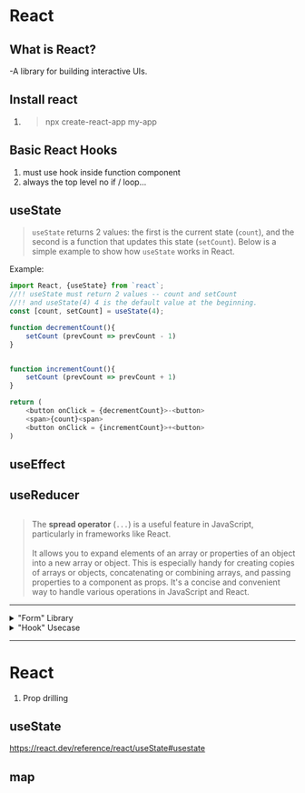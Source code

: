 # React

## What is React?

-A library for building interactive UIs.

## Install react

1. > npx create-react-app my-app

## Basic React Hooks

1. must use hook inside function component
2. always the top level no if / loop...

## useState

> `useState` returns 2 values: the first is the current state (`count`), and the second is a function that updates this state (`setCount`). Below is a simple example to show how `useState` works in React.

Example:

```js
import React, {useState} from `react`;
//!! useState must return 2 values -- count and setCount
//!! and useState(4) 4 is the default value at the beginning.
const [count, setCount] = useState(4);

function decrementCount(){
    setCount (prevCount => prevCount - 1)
}


function incrementCount(){
    setCount (prevCount => prevCount + 1)
}

return (
    <button onClick = {decrementCount}>-<button>
    <span>{count}<span>
    <button onClick = {incrementCount}>+<button>
)
```

## useEffect

## useReducer

##

> The **spread operator** (`...`) is a useful feature in JavaScript, particularly in frameworks like React.<br><br>
> It allows you to expand elements of an array or properties of an object into a new array or object. This is especially handy for creating copies of arrays or objects, concatenating or combining arrays, and passing properties to a component as props. It's a concise and convenient way to handle various operations in JavaScript and React.

---

<details>
    <summary>"Form" Library</summary>
    <a href="https://formik.org">FORMIK doc</a>
    <br>
    <a href="https://react-hook-form.com">React Hook Form</a>
</details>

<details>
    <summary>"Hook" Usecase</summary>
    <a href="https://usehooks.com">useHooks</a>

</details>

---

# React

1. Prop drilling

## useState

<a>https://react.dev/reference/react/useState#usestate</a>

## map
